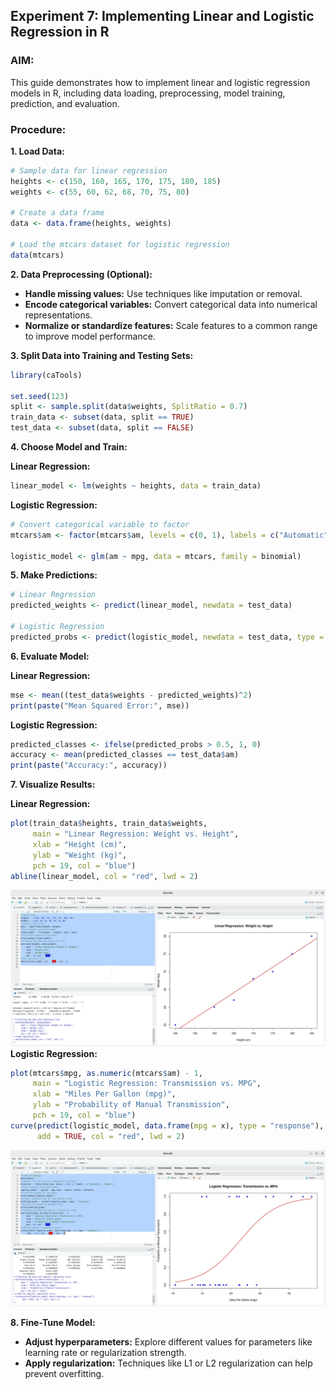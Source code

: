 ## Experiment 7: Implementing Linear and Logistic Regression in R

### AIM:

This guide demonstrates how to implement linear and logistic regression models in R, including data loading, preprocessing, model training, prediction, and evaluation.

### Procedure:

**1. Load Data:**

```R
# Sample data for linear regression
heights <- c(150, 160, 165, 170, 175, 180, 185)
weights <- c(55, 60, 62, 68, 70, 75, 80)

# Create a data frame
data <- data.frame(heights, weights)

# Load the mtcars dataset for logistic regression
data(mtcars)
```

**2. Data Preprocessing (Optional):**

- **Handle missing values:** Use techniques like imputation or removal.
- **Encode categorical variables:** Convert categorical data into numerical representations.
- **Normalize or standardize features:** Scale features to a common range to improve model performance.

**3. Split Data into Training and Testing Sets:**

```R
library(caTools)

set.seed(123)
split <- sample.split(data$weights, SplitRatio = 0.7)
train_data <- subset(data, split == TRUE)
test_data <- subset(data, split == FALSE)
```

**4. Choose Model and Train:**

**Linear Regression:**

```R
linear_model <- lm(weights ~ heights, data = train_data)
```

**Logistic Regression:**

```R
# Convert categorical variable to factor
mtcars$am <- factor(mtcars$am, levels = c(0, 1), labels = c("Automatic", "Manual"))

logistic_model <- glm(am ~ mpg, data = mtcars, family = binomial)
```

**5. Make Predictions:**

```R
# Linear Regression
predicted_weights <- predict(linear_model, newdata = test_data)

# Logistic Regression
predicted_probs <- predict(logistic_model, newdata = test_data, type = "response")
```

**6. Evaluate Model:**

**Linear Regression:**

```R
mse <- mean((test_data$weights - predicted_weights)^2)
print(paste("Mean Squared Error:", mse))
```

**Logistic Regression:**

```R
predicted_classes <- ifelse(predicted_probs > 0.5, 1, 0)
accuracy <- mean(predicted_classes == test_data$am)
print(paste("Accuracy:", accuracy))
```

**7. Visualize Results:**

**Linear Regression:**

```R
plot(train_data$heights, train_data$weights,
     main = "Linear Regression: Weight vs. Height",
     xlab = "Height (cm)",
     ylab = "Weight (kg)",
     pch = 19, col = "blue")
abline(linear_model, col = "red", lwd = 2)
```

![alt text](image.png)
**Logistic Regression:**

```R
plot(mtcars$mpg, as.numeric(mtcars$am) - 1,
     main = "Logistic Regression: Transmission vs. MPG",
     xlab = "Miles Per Gallon (mpg)",
     ylab = "Probability of Manual Transmission",
     pch = 19, col = "blue")
curve(predict(logistic_model, data.frame(mpg = x), type = "response"),
      add = TRUE, col = "red", lwd = 2)
```

![alt text](image-1.png)

**8. Fine-Tune Model:**

- **Adjust hyperparameters:** Explore different values for parameters like learning rate or regularization strength.
- **Apply regularization:** Techniques like L1 or L2 regularization can help prevent overfitting.
